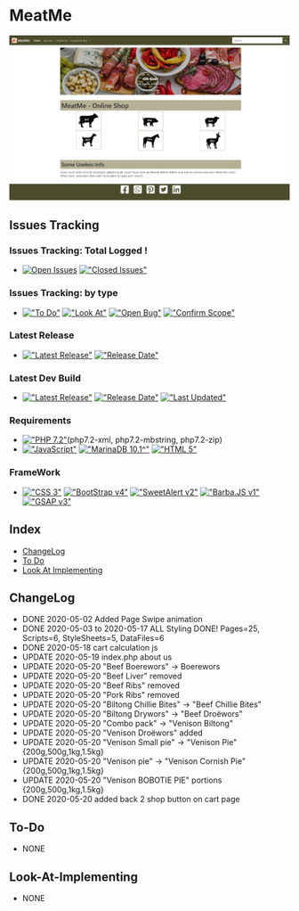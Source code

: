 # MeatMe
<img src="https://github.com/HermanRas/MeatMe/blob/master/img/Logo.jpg" alt="#PetraLogo">

## Issues Tracking
### Issues Tracking: Total Logged !
 - [![Open Issues](https://img.shields.io/github/issues/HermanRas/MeatMe.svg)](https://github.com/HermanRas/MeatMe/issues)
[!["Closed Issues"](https://img.shields.io/github/issues-closed/HermanRas/MeatMe.svg?style=flat-square)](https://github.com/HermanRas/MeatMe/issues)
### Issues Tracking: by type
 - [!["To Do"](https://img.shields.io/github/issues/HermanRas/MeatMe/help%20wanted.svg)](https://github.com/HermanRas/MeatMe/labels/help%20wanted)
[!["Look At"](https://img.shields.io/github/issues/HermanRas/MeatMe/enhancement.svg)](https://github.com/HermanRas/MeatMe/labels/enhancement)
[!["Open Bug"](https://img.shields.io/github/issues/HermanRas/MeatMe/bug.svg)](https://github.com/HermanRas/MeatMe/labels/bug)
[!["Confirm Scope"](https://img.shields.io/github/issues/HermanRas/MeatMe/question.svg)](https://github.com/HermanRas/MeatMe/labels/question)

### Latest Release
 - [!["Latest Release"](https://img.shields.io/github/release/HermanRas/MeatMe.svg)](https://github.com/HermanRas/MeatMe/releases)
[!["Release Date"](https://img.shields.io/github/release-date/HermanRas/MeatMe.svg)](https://github.com/HermanRas/MeatMe/releases)

### Latest Dev Build
 - [!["Latest Release"](https://img.shields.io/github/release-pre/HermanRas/MeatMe.svg)](https://github.com/HermanRas/MeatMe/releases)
[!["Release Date"](https://img.shields.io/github/release-date-pre/HermanRas/MeatMe.svg)](https://github.com/HermanRas/MeatMe/releases)
[!["Last Updated"](https://img.shields.io/github/last-commit/HermanRas/MeatMe.svg)](https://github.com/HermanRas/MeatMe/releases)

### Requirements
 - [!["PHP 7.2"](https://img.shields.io/badge/PHP-7.2%5E-blue.svg)](https://www.php.net/)(php7.2-xml, php7.2-mbstring, php7.2-zip)
 - [!["JavaScript"](https://img.shields.io/badge/JavaScript-1.8%5E-blue.svg)](https://developer.mozilla.org/en-US/docs/Web/JavaScript)
[!["MarinaDB 10.1^"](https://img.shields.io/badge/MarinaDB-10.1%5E-blue.svg)](https://www.microsoft.com/en-us/sql-server/sql-server-downloads)
[!["HTML 5"](https://img.shields.io/badge/HTML-5-blue.svg)](https://html5test.com/results/desktop.html)

### FrameWork 
 - [!["CSS 3"](https://img.shields.io/badge/CSS-3-blue.svg)](http://www.css3.info/)
[!["BootStrap v4"](https://img.shields.io/badge/BootStrap-4-blue.svg)](https://getbootstrap.com/docs/4.0/getting-started/introduction/)
[!["SweetAlert v2"](https://img.shields.io/badge/SweetAlert-2-blue.svg)](https://sweetalert2.github.io/#download)
[!["Barba.JS v1"](https://img.shields.io/badge/Barba-1-blue.svg)](https://barba.js.org/v1/)
[!["GSAP v3"](https://img.shields.io/badge/GSAP-3-blue.svg)](https://greensock.com/gsap/)

## Index
- [ChangeLog](#changelog)
- [To Do](#to-do)
- [Look At Implementing](#look-at-implementing)


## ChangeLog
- DONE 2020-05-02 Added Page Swipe animation
- DONE 2020-05-03 to 2020-05-17 ALL Styling DONE! Pages=25, Scripts=6, StyleSheets=5, DataFiles=6
- DONE 2020-05-18 cart calculation js 
- UPDATE 2020-05-19 index.php about us
- UPDATE 2020-05-20 "Beef Boerewors" -> Boerewors
- UPDATE 2020-05-20 "Beef Liver" removed
- UPDATE 2020-05-20 "Beef Ribs" removed
- UPDATE 2020-05-20 "Pork Ribs" removed
- UPDATE 2020-05-20 "Biltong Chillie Bites" -> "Beef Chillie Bites"
- UPDATE 2020-05-20 "Biltong Drywors" -> "Beef Droëwors"
- UPDATE 2020-05-20 "Combo pack" -> "Venison Biltong"
- UPDATE 2020-05-20 "Venison Droëwors" added
- UPDATE 2020-05-20 "Venison Small pie" -> "Venison Pie" {200g,500g,1kg,1.5kg}
- UPDATE 2020-05-20 "Venison pie" -> "Venison Cornish Pie" {200g,500g,1kg,1.5kg}
- UPDATE 2020-05-20 "Venison BOBOTIE PIE" portions {200g,500g,1kg,1.5kg}
- DONE 2020-05-20 added back 2 shop button on cart page

## To-Do
- NONE

## Look-At-Implementing
- NONE
